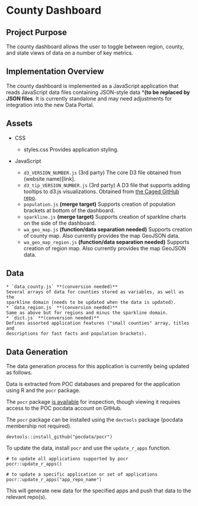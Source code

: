 # County Dashboard
## Project Purpose
The county dashboard allows the user to toggle between region, county, and state 
views of data on a number of key metrics.

## Implementation Overview
The county dashboard is implemented as a JavaScript application that reads
JavaScript data files containing JSON-style data ***(to be replaced by JSON
files**. It is currently standalone and may need adjustments for integration 
into the new Data Portal.

## Assets
* CSS
	* styles.css
	Provides application styling.

* JavaScript
	* `d3_VERSION_NUMBER.js` (3rd party)
	The core D3 file obtained from (website name)[link].
	* `d3_tip_VERSION_NUMBER.js` (3rd party)
	A D3 file that supports adding tooltips to d3.js visualizations. Obtained 
	from [the Caged GitHub repo](https://github.com/caged/d3-tip).
	* `population.js` **(merge target)**
	Supports creation of population brackets at bottom of the dashboard.
	* `sparkline.js` **(merge target)**
	Supports creation of sparkline charts on the side of the dashboard.
	* `wa_geo_map.js` **(function/data separation needed)**
	Supports creation of county map. Also currently provides the map GeoJSON 
	data.
	* `wa_geo_map_region.js` **(function/data separation needed)**
	Supports creation of region map. Also currently provides the map GeoJSON 
	data.

## Data
	* `data_county.js` **(conversion needed)**
	Several arrays of data for counties stored as variables, as well as the 
	sparkline domain (needs to be updated when the data is updated).
	* `data_region.js` **(conversion needed)**
	Same as above but for regions and minus the sparkline domain.
	* `dict.js` **(conversion needed)**
	Defines assorted application features ("small counties" array, titles and 
	descriptions for fast facts and population brackets).

## Data Generation
The data generation process for this application is currently being updated as
follows.

Data is extracted from POC databases and prepared for the application using R
and the `pocr` package.

The `pocr` package [is available](https://github.com/pocdata/pocr/tree/master/R)
for inspection, though viewing it requires access to the POC pocdata account
on GitHub.

The `pocr` package can be installed using the `devtools` package (pocdata 
membership not required).

```
devtools::install_github("pocdata/pocr")
```

To update the data, install `pocr` and use the `update_r_apps` function.

```
# to update all applications supported by pocr
pocr::update_r_apps()

# to update a specific application or set of applications
pocr::update_r_apps("app_repo_name")
```

This will generate new data for the specified apps and push that data to the
relevant repo(s). 